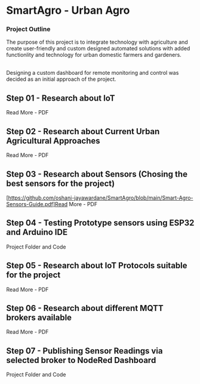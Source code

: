 # SmartAgro  - Urban Agro

### Project Outline

The purpose of this project is to integrate technology with agriculture and create user-friendly and custom designed automated solutions with added functionlity and technology for urban domestic farmers and gardeners. <br/><br/>

Designing a custom dashboard for remote monitoring and control was decided as an initial approach of the project. <br/>

## Step 01 - Research about IoT

Read More - PDF

## Step 02 - Research about Current Urban Agricultural Approaches

Read More - PDF

## Step 03 - Research about Sensors (Chosing the best sensors for the project) 

[https://github.com/oshani-jayawardane/SmartAgro/blob/main/Smart-Agro-Sensors-Guide.pdf]Read More - PDF

## Step 04 - Testing Prototype sensors using ESP32 and Arduino IDE 

Project Folder and Code

## Step 05 - Research about IoT Protocols suitable for the project

Read More - PDF

## Step 06 - Research about different MQTT brokers available

Read More - PDF

## Step 07 - Publishing Sensor Readings via selected broker to NodeRed Dashboard

Project Folder and Code

